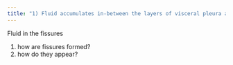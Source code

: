 ```yaml
---
title: "1) Fluid accumulates in-between the layers of visceral pleura and exaggerates the distance between them. A 2) Appears thicker and irregular"
---
```

Fluid in the fissures
1) how are fissures formed? 
2) how do they appear?


